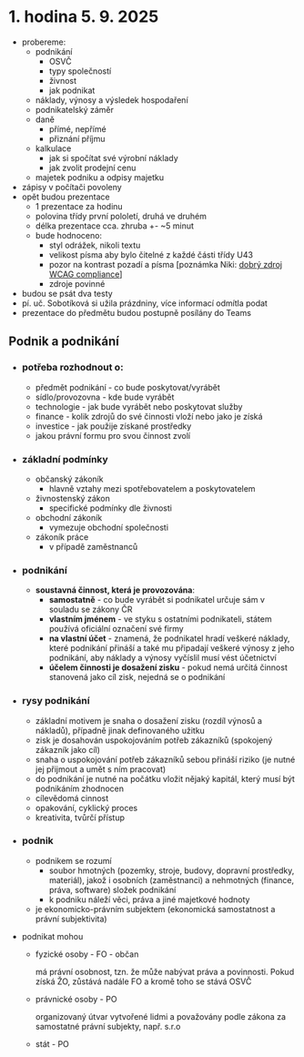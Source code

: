 # 1. hodina 5. 9. 2025

- probereme:
  - podnikání
    - OSVČ
    - typy společností
    - živnost
    - jak podnikat
  - náklady, výnosy a výsledek hospodaření
  - podnikatelský záměr
  - daně
    - přímé, nepřímé
    - přiznání příjmu
  - kalkulace
    - jak si spočítat své výrobní náklady
    - jak zvolit prodejní cenu
  - majetek podniku a odpisy majetku
- zápisy v počítači povoleny
- opět budou prezentace
  - 1 prezentace za hodinu
  - polovina třídy první pololetí, druhá ve druhém
  - délka prezentace cca. zhruba +- ~5 minut
  - bude hodnoceno:
    - styl odrážek, nikoli textu
    - velikost písma aby bylo čitelné z každé části třídy U43
    - pozor na kontrast pozadí a písma [poznámka Niki: [dobrý zdroj WCAG compliance](https://webaim.org/resources/contrastchecker/)]
    - zdroje povinné
- budou se psát dva testy
- pí. uč. Sobotíková si užila prázdniny, více informací odmítla podat
- prezentace do předmětu budou postupně posílány do Teams

## Podnik a podnikání

- ### potřeba rozhodnout o:

  - předmět podnikání - co bude poskytovat/vyrábět
  - sídlo/provozovna - kde bude vyrábět
  - technologie - jak bude vyrábět nebo poskytovat služby
  - finance - kolik zdrojů do své činnosti vloží nebo jako je získá
  - investice - jak použije získané prostředky
  - jakou právní formu pro svou činnost zvolí

- ### základní podmínky

  - občanský zákoník
    - hlavně vztahy mezi spotřebovatelem a poskytovatelem
  - živnostenský zákon
    - specifické podmínky dle živnosti
  - obchodní zákoník
    - vymezuje obchodní společnosti
  - zákoník práce
    - v případě zaměstnanců

- ### podnikání

  - **soustavná činnost, která je provozována**:
    - **samostatně** - co bude vyrábět si podnikatel určuje sám v souladu se zákony ČR
    - **vlastním jménem** - ve styku s ostatními podnikateli, státem používá oficiální označení své firmy
    - **na vlastní účet** - znamená, že podnikatel hradí veškeré náklady, které podnikání přináší a také mu připadají veškeré výnosy z jeho podnikání, aby náklady a výnosy vyčíslil musí vést účetnictví
    - **účelem činnosti je dosažení zisku** - pokud nemá určitá činnost stanovená jako cíl zisk, nejedná se o podnikání

- ### rysy podnikání

  - základní motivem je snaha o dosažení zisku (rozdíl výnosů a nákladů), případně jinak definovaného užitku
  - zisk je dosahován uspokojováním potřeb zákazníků (spokojený zákazník jako cíl)
  - snaha o uspokojování potřeb zákazníků sebou přináší riziko (je nutné jej přijmout a umět s ním pracovat)
  - do podnikání je nutné na počátku vložit nějaký kapitál, který musí být podnikáním zhodnocen
  - cílevědomá cinnost
  - opakování, cyklický proces
  - kreativita, tvůrčí přístup

- ### podnik

  - podnikem se rozumí
    - soubor hmotných (pozemky, stroje, budovy, dopravní prostředky, materiál), jakož i osobních (zaměstnanci) a nehmotných (finance, práva, software) složek podnikání
    - k podniku náleží věci, práva a jiné majetkové hodnoty
  - je ekonomicko-právním subjektem (ekonomická samostatnost a právní subjektivita)

- podnikat mohou

  - fyzické osoby - FO - občan

    má právní osobnost, tzn. že může nabývat práva a povinnosti. Pokud získá ŽO, zůstává nadále FO a kromě toho se stává OSVČ

  - právnické osoby - PO

    organizovaný útvar vytvořené lidmi a považovány podle zákona za samostatné právní subjekty, např. s.r.o

  - stát - PO